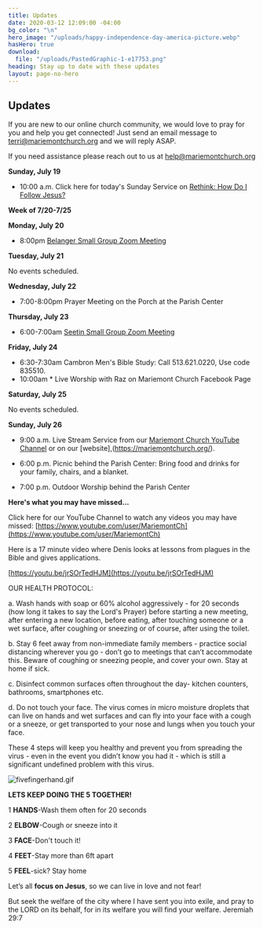 ```yaml
---
title: Updates
date: 2020-03-12 12:09:00 -04:00
bg_color: "\n"
hero_image: "/uploads/happy-independence-day-america-picture.webp"
hasHero: true
download:
  file: "/uploads/PastedGraphic-1-e17753.png"
heading: Stay up to date with these updates
layout: page-no-hero
---
```


## Updates

If you are new to our online church community, we would love to pray for you and help you get connected! Just send an email message to [terri@mariemontchurch.org](http://terri@mariemontchurch.org) and we will reply ASAP.

If you need assistance please reach out to us at [help@mariemontchurch.org](http://help@mariemontchurch.org)

**Sunday, July 19**

* 10:00 a.m. Click here for today's Sunday Service on [Rethink: How Do I Follow Jesus?](https://youtu.be/rV9_xho4PJs)

**Week of 7/20-7/25**

**Monday, July 20**

* 8:00pm [Belanger Small Group Zoom Meeting ](https://us04web.zoom.us/j/5657171238)

**Tuesday, July 21**

No events scheduled.

**Wednesday, July 22**

* 7:00-8:00pm Prayer Meeting on the Porch at the Parish Center

**Thursday, July 23**

* 6:00-7:00am [Seetin Small Group Zoom Meeting](https://zoom.us/j/390610405pwd=cy9wQkRFZm1wSG1RSk1yM0VjZW42Zz09)

**Friday, July 24**

* 6:30-7:30am Cambron Men's Bible Study: Call 513.621.0220, Use code 835510.
* 10:00am * Live Worship with Raz on Mariemont Church Facebook Page

**Saturday, July 25**

No events scheduled.

**Sunday, July 26**

* 9:00 a.m. Live Stream Service from our [Mariemont Church YouTube Channel](https://www.youtube.com/c/MariemontChurch/videos) or on our [website],(https://mariemontchurch.org/).

* 6:00 p.m. Picnic behind the Parish Center: Bring food and drinks for your family, chairs, and a blanket.

* 7:00 p.m. Outdoor Worship behind the Parish Center

**Here's what you may have missed...**

Click here for our YouTube Channel to watch any videos you may have missed:
[https://www.youtube.com/user/MariemontCh](https://www.youtube.com/user/MariemontCh)

Here is a 17 minute video where Denis looks at lessons from plagues in the Bible and gives applications. 

[https://youtu.be/jrSOrTedHJM](https://youtu.be/jrSOrTedHJM)

OUR HEALTH PROTOCOL:

   a. Wash hands with soap or 60% alcohol aggressively - for 20 seconds (how long it takes to say the Lord's Prayer) before starting a new meeting, after entering a new location, before eating, after touching someone or a wet surface, after coughing or sneezing or of course, after using the toilet.

   b. Stay 6 feet away from non-immediate family members - practice social distancing wherever you go - don’t go to meetings that can’t accommodate this. Beware of coughing or sneezing people, and cover your own. Stay at home if sick.

   c. Disinfect common surfaces often throughout the day- kitchen counters, bathrooms, smartphones etc.

   d. Do not touch your face. The virus comes in micro moisture droplets that can live on hands and wet surfaces and can fly into your face with a cough or a sneeze, or get transported to your nose and lungs when you touch your face.

These 4 steps will keep you healthy and prevent you from spreading the virus - even in the event you didn’t know you had it - which is still a significant undefined problem with this virus.

![fivefingerhand.gif](/uploads/fivefingerhand.gif)

**LETS KEEP DOING THE 5 TOGETHER!**

1 **HANDS**-Wash them often for 20 seconds

2 **ELBOW**-Cough or sneeze into it

3 **FACE**-Don't touch it!

4 **FEET**-Stay more than 6ft apart

5 **FEEL**-sick? Stay home


Let’s all **focus on Jesus**, so we can live in love and not fear!

But seek the welfare of the city where I have sent you into exile, and pray to the LORD on its behalf, for in its welfare you will find your welfare. Jeremiah 29:7
